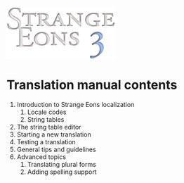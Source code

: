![Strange Eons 3](images/se3-header.png)

# Translation manual contents

1. Introduction to Strange Eons localization
   1. Locale codes
   2. String tables
2. The string table editor
3. Starting a new translation
4. Testing a translation
5. General tips and guidelines
6. Advanced topics
   1. Translating plural forms
   2. Adding spelling support